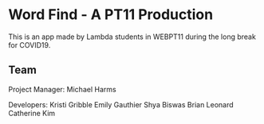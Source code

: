 # Word Find - A PT11 Production

This is an app made by Lambda students in WEBPT11 during the long break for COVID19.

## Team

Project Manager:
Michael Harms

Developers:
Kristi Gribble
Emily Gauthier
Shya Biswas
Brian Leonard
Catherine Kim